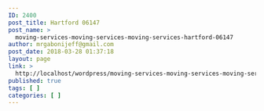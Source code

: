 ```yaml
---
ID: 2400
post_title: Hartford 06147
post_name: >
  moving-services-moving-services-moving-services-hartford-06147
author: mrgabonijeff@gmail.com
post_date: 2018-03-28 01:37:18
layout: page
link: >
  http://localhost/wordpress/moving-services-moving-services-moving-services-hartford-06147/
published: true
tags: [ ]
categories: [ ]
---
```

